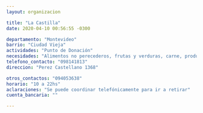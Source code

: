 ```yaml
---
layout: organizacion

title: "La Castilla"
date: 2020-04-10 00:56:55 -0300

departamento: "Montevideo"
barrio: "Ciudad Vieja"
actividades: "Punto de Donación"
necesidades: "Alimentos no perecederos, frutas y verduras, carne, productos sanitarios (tapabocas, guantes, alcohol en gel, detergente,etc), recipientes o tuppers"
telefono_contacto: "098141813"
direccion: "Perez Castellano 1368"

otros_contactos: "094053638"
horario: "10 a 22hs"
aclaraciones: "Se puede coordinar telefónicamente para ir a retirar"
cuenta_bancaria: ""

---
```

